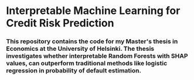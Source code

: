 # Interpretable Machine Learning for Credit Risk Prediction

### This repository contains the code for my Master's thesis in Economics at the University of Helsinki. The thesis investigates whether interpretable Random Forests with SHAP values, can outperform traditional methods like logistic regression in probability of default estimation.
